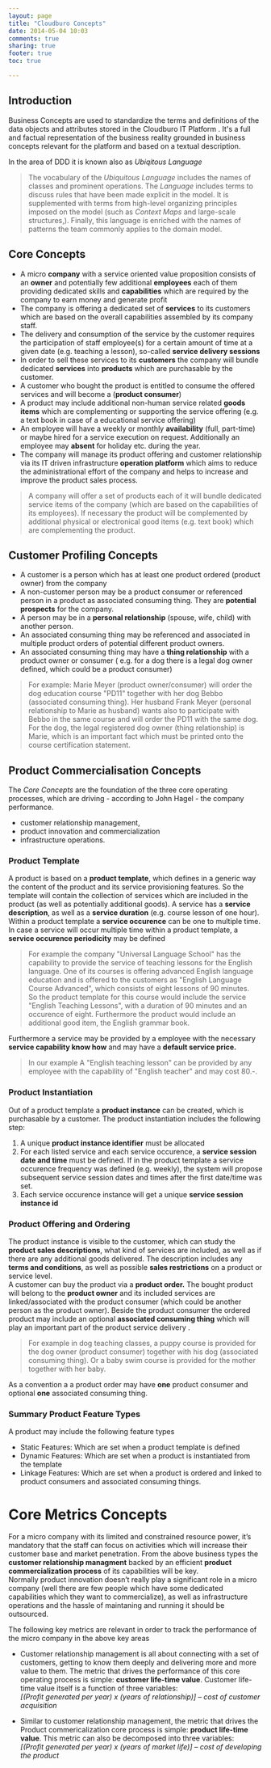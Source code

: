 ```yaml
---
layout: page
title: "Cloudburo Concepts"
date: 2014-05-04 10:03
comments: true
sharing: true
footer: true
toc: true

---
```


## Introduction

Business Concepts are used to standardize the terms and definitions of the data objects and attributes stored in the Cloudburo IT Platform .
It's a full and factual representation of the business reality grounded in business concepts relevant for the platform and based on a textual description.

In the area of DDD it is known also as _Ubiqitous Language_

> The vocabulary of the _Ubiquitous Language_ includes the names of classes and prominent operations. The _Language_ includes terms to discuss rules that have been made explicit in the model. It is supplemented with terms from high-level organizing principles imposed on the model (such as _Context Maps_ and large-scale structures,). Finally, this language is enriched with the names of patterns the team commonly applies to the domain model.

## Core Concepts

* A micro **company**  with a service oriented value proposition consists of an **owner** and potentially few additional **employees** each of them providing dedicated skills and **capabilities** which are required by the company to earn money and generate profit
* The company is offering a dedicated set of **services** to its customers which are based on the overall capabilities assembled by its company staff.
* The delivery and consumption of the service by the customer requires the participation of staff employee(s) for a certain amount of time at a given date (e.g. teaching a lesson), so-called  **service delivery sessions**
* In order to sell these services to its **customers** the company will bundle dedicated **services** into **products**  which are purchasable by the customer.
* A customer who bought the product is entitled to consume the offered services and will become a (**product consumer**)
* A product may include additional non-human service related **goods items** which are complementing or supporting the service offering (e.g. a text book in case of a educational service offering)
*  An employee will have a weekly or monthly **availability** (full, part-time) or maybe hired for a service execution on request. Additionally an employee may **absent** for holiday etc. during the year.
* The company will manage its product offering and customer relationship via its IT driven infrastructure **operation platform** which aims to reduce the administrational effort of the company and helps to increase and improve the product sales process.

> A company will offer a set of products each of it will bundle dedicated service items of the company (which are based on the capabilities of its employees). If necessary the product will be complemented by additional physical or electronical good items (e.g. text book) which are complementing the product.

## Customer Profiling Concepts

* A customer is a person which has at least one product ordered (product owner) from the company
* A non-customer person may be a product consumer or referenced person in a product as associated consuming thing. They are **potential prospects** for the company.
* A person may be in a **personal relationship** (spouse, wife, child) with another person. 
* An associated consuming thing may be referenced and associated in multiple product orders of potential different product owners.
* An associated consuming thing may have a **thing relationship** with a product owner or consumer ( e.g. for a dog there is a legal dog owner defined, which could be a product consumer)

> For example: Marie Meyer (product owner/consumer) will order the dog education course "PD11" together with her dog Bebbo (associated consuming thing). Her husband Frank Meyer (personal relationship to Marie as husband) wants also to participate with Bebbo in the same course and will order the PD11 with the same dog. For the dog, the legal registered dog owner (thing relationship) is Marie, which is an important fact which must be printed onto the course certification statement.


## Product Commercialisation Concepts

The  _Core Concepts_ are the foundation of the three core operating processes, which are driving - according to John Hagel -  the company performance.

* customer relationship management, 
* product innovation and commercialization 
* infrastructure operations. 

### Product Template
A product is based on a **product template**, which defines in a generic way the content of the product and its service provisioning features. So the template will contain the collection of services which are included in the product (as well as potentially additional goods). A service has a **service description**, as well as a  **service duration** (e.g. course lesson of one hour). Within a product template a **service occurence** can be one to multiple time. In case a service will occur multiple time within a product template, a **service occurence periodicity** may be defined
  
> For example the company "Universal Language School" has the capability to provide the service of teaching lessons for the English language. One of its courses is offering advanced English language education and is offered to the customers as "English Language Course Advanced", which consists of eight lessons of 90 minutes.  
So the product template for this course would include the service "English Teaching Lessons", with a duration of 90 minutes and an occurence of eight. Furthermore the product would include an additional good item, the English grammar book.

Furthermore a service may be provided by a employee with the necessary **service capability know how** and may have a **default service price.**

> In our example A "English teaching lesson" can be provided by any employee with the capability of "English teacher" and may cost 80.-.

### Product Instantiation
Out of a product template a **product instance** can be created, which is purchasable by a customer.
The product instantiation includes the following step:

1. A unique **product instance identifier** must be allocated
1. For each listed service and each service occurence, a **service session date and time** must be defined. If in the product template a service occurence frequency was defined (e.g. weekly), the system will propose subsequent service session dates and times after the first date/time was set.
1. Each service occurence instance will get a unique **service session instance id** 

### Product Offering and Ordering
The product instance is visible to the customer, which can study the **product sales descriptions**, what kind of services are included, as well as if there are any additional goods delivered. The description includes any **terms and conditions**, as well as possible **sales restrictions** on a product or service level.  
A customer can buy the product via a **product order.**  The bought product will belong to the **product owner** and its included services are linked/associated with the product consumer (which could be another person as the product owner). Beside the product consumer the ordered product may include an  optional **associated consuming thing** which will play an important part of the product service delivery .

> For example in dog teaching classes, a puppy course is provided for the dog owner (product consumer) together with his dog (associated consuming thing). Or a baby swim course is provided for the mother together with her baby.

As a convention a a product order may have **one** product consumer and optional **one** associated consuming thing. 

###  Summary Product Feature Types
A product may include the following feature types

* Static Features: Which are set when a product template is defined
* Dynamic Features: Which are set when a product is instantiated from the template
* Linkage Features: Which are set when a product is ordered and linked to product consumers and associated consuming things.

# Core Metrics Concepts

For a micro company with its limited and constrained resource power, it’s mandatory  that the staff can focus on activities which will increase their customer base and market penetration. From the above business types the **customer relationship managment** backed by an efficient  **product commercialization process** of its capabilities will be key.  
Normally product  innovation doesn’t really play a significant role in a micro company (well there are few people which have some dedicated capabilities which they want to commercialize), as well as infrastructure operations and the hassle of maintaning and running it should be outsourced. 

The following key metrics are relevant in order to track the performance of the micro company in the above key areas

* Customer relationship management is all about connecting with a set of customers, getting to know them deeply and delivering more and more value to them.  The metric that drives the performance of this core operating process is simple: **customer life-time value**. Customer life-time value itself is a function of three variables:  
*[(Profit generated per year) x (years of relationship)] – cost of customer acquisition*

* Similar to customer relationship management, the metric that drives the Product commericalization core process is simple: **product life-time value**.  This metric can also be decomposed into three variables:  
*[(Profit generated per year) x (years of market life)] – cost of developing the product*


